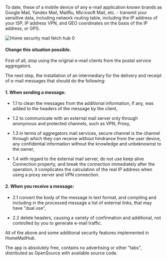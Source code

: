 To date, these of a mobile device of any e-mail application known brands as Google Mail, Yandex Mail, MailRu, Microsoft Mail, etc.  - transmit your sensitive data, including network routing table, including the IP address of your ISP, IP address VPN, and GEO coordinates on the basis of the IP address, or GPS.

![Home security mail fetch hub 0](https://claudiacoord.github.io/SecurityHomeMailHub/assets/images/banner.png)  

#### Change this situation possible.  

 First of all, stop using the original e-mail clients from the postal service aggregators.

 The next step, the installation of an intermediary for the delivery and receipt of e-mail messages that should do the following:  

#### 1. When sending a message:  

  - 1.1 to clean the messages from the additional information, if any, was added to the headers of the message by the client,  

  - 1.2 to communicate with an external mail server only through anonymous and protected channels, such as VPN, Proxy,  

  - 1.3 in terms of aggregators mail services, secure channel is the channel through which they can receive without hindrance from the user device, any confidential information without the knowledge and unbeknownst to the owner,  

  - 1.4 with regard to the external mail server, do not use keep alive Connection property, and break the connection immediately after the operation, it complicates the calculation of the real IP address when using a proxy server and VPN connection.  

#### 2. When you receive a message:  

 - 2.1 convert the body of the message in text format, and compiling and including in the processed message a list of external links, that may have "dual use",  

 - 2.2 delete headers, causing a variety of confirmation and additional, not controlled by you to generate e-mail traffic.  

 All of the above and some additional security features implemented in HomeMailHub.  

 The app is absolutely free, contains no advertising or other "tabs", distributed as OpenSource with available source code.
